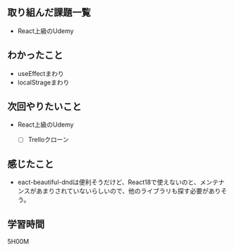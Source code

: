 ## 取り組んだ課題一覧

- React上級のUdemy

## わかったこと

- useEffectまわり
- localStrageまわり

## 次回やりたいこと

- React上級のUdemy
	-[ ] Trelloクローン


## 感じたこと

- eact-beautiful-dndは便利そうだけど、React18で使えないのと、メンテナンスがあまりされていないらしいので、他のライブラリも探す必要がありそう。

## 学習時間
5H00M
